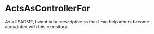 ActsAsControllerFor
===================
As a README, I want to be descriptive so that I can help others become acquainted with this repository.